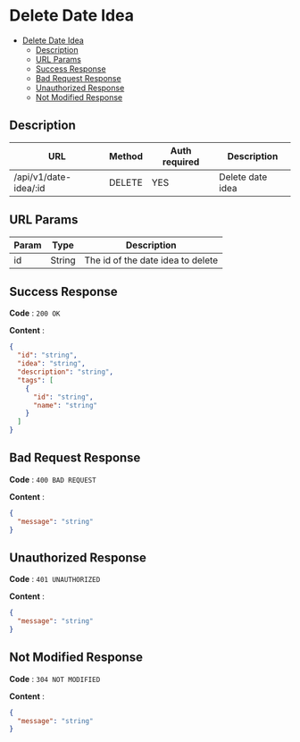 # Delete Date Idea

<!--toc:start-->
- [Delete Date Idea](#delete-date-idea)
  - [Description](#description)
  - [URL Params](#url-params)
  - [Success Response](#success-response)
  - [Bad Request Response](#bad-request-response)
  - [Unauthorized Response](#unauthorized-response)
  - [Not Modified Response](#not-modified-response)
<!--toc:end-->

## Description

| URL                   | Method | Auth required | Description      |
| --------------------- | ------ | ------------- | ---------------- |
| /api/v1/date-idea/:id | DELETE | YES           | Delete date idea |

## URL Params

| Param | Type   | Description                       |
| ----- | ------ | --------------------------------- |
| id    | String | The id of the date idea to delete |

## Success Response

**Code** : `200 OK`

**Content** :

```json
{
  "id": "string",
  "idea": "string",
  "description": "string",
  "tags": [
    {
      "id": "string",
      "name": "string"
    }
  ]
}
```

## Bad Request Response

**Code** : `400 BAD REQUEST`

**Content** :

```json
{
  "message": "string"
}
```

## Unauthorized Response

**Code** : `401 UNAUTHORIZED`

**Content** :

```json
{
  "message": "string"
}
```

## Not Modified Response

**Code** : `304 NOT MODIFIED`

**Content** :

```json
{
  "message": "string"
}
```
